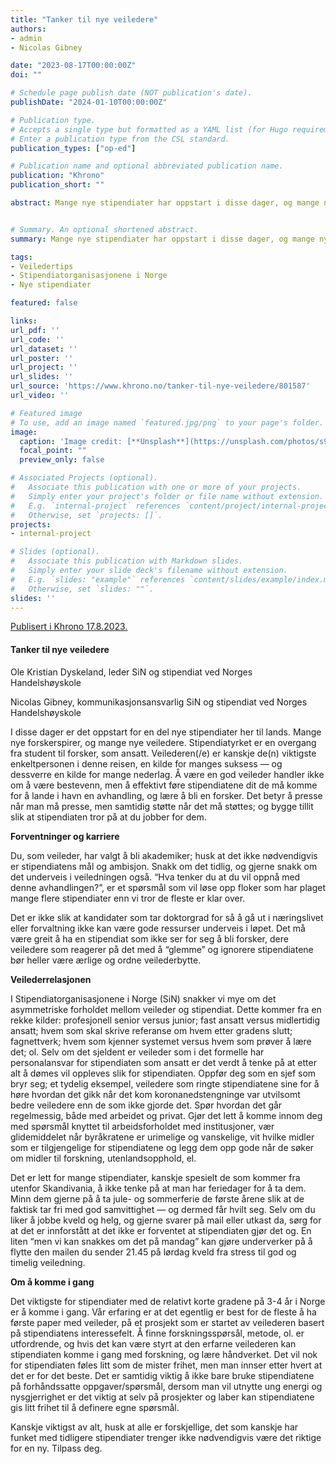```yaml
---
title: "Tanker til nye veiledere"
authors:
- admin
- Nicolas Gibney

date: "2023-08-17T00:00:00Z"
doi: ""

# Schedule page publish date (NOT publication's date).
publishDate: "2024-01-10T00:00:00Z"

# Publication type.
# Accepts a single type but formatted as a YAML list (for Hugo requirements).
# Enter a publication type from the CSL standard.
publication_types: ["op-ed"]

# Publication name and optional abbreviated publication name.
publication: "Khrono"
publication_short: ""

abstract: Mange nye stipendiater har oppstart i disse dager, og mange nye veiledere skal finne sine roller. Stipendiatorganisasjonen i Norge har noen råd til de nybakte veilederne.


# Summary. An optional shortened abstract.
summary: Mange nye stipendiater har oppstart i disse dager, og mange nye veiledere skal finne sine roller. Stipendiatorganisasjonen i Norge har noen råd til de nybakte veilederne.

tags:
- Veiledertips
- Stipendiatorganisasjonene i Norge
- Nye stipendiater

featured: false

links:
url_pdf: ''
url_code: ''
url_dataset: ''
url_poster: ''
url_project: ''
url_slides: ''
url_source: 'https://www.khrono.no/tanker-til-nye-veiledere/801587'
url_video: ''

# Featured image
# To use, add an image named `featured.jpg/png` to your page's folder. 
image:
  caption: 'Image credit: [**Unsplash**](https://unsplash.com/photos/s9CC2SKySJM)'
  focal_point: ""
  preview_only: false

# Associated Projects (optional).
#   Associate this publication with one or more of your projects.
#   Simply enter your project's folder or file name without extension.
#   E.g. `internal-project` references `content/project/internal-project/index.md`.
#   Otherwise, set `projects: []`.
projects:
- internal-project

# Slides (optional).
#   Associate this publication with Markdown slides.
#   Simply enter your slide deck's filename without extension.
#   E.g. `slides: "example"` references `content/slides/example/index.md`.
#   Otherwise, set `slides: ""`.
slides: ''
---
```


[Publisert i Khrono 17.8.2023.](https://www.khrono.no/tanker-til-nye-veiledere/801587)

#### **Tanker til nye veiledere**

Ole Kristian Dyskeland, leder SiN og stipendiat ved Norges Handelshøyskole

Nicolas Gibney, kommunikasjonsansvarlig SiN og stipendiat ved Norges Handelshøyskole



I disse dager er det oppstart for en del nye stipendiater her til lands. Mange nye forskerspirer, og mange nye veiledere. Stipendiatyrket er en overgang fra student til forsker, som ansatt. Veilederen(/e) er kanskje de(n) viktigste enkeltpersonen i denne reisen, en kilde for manges suksess — og dessverre en kilde for mange nederlag. Å være en god veileder handler ikke om å være bestevenn, men å effektivt føre stipendiatene dit de må komme for å lande i havn en avhandling, og lære å bli en forsker. Det betyr å presse når man må presse, men samtidig støtte når det må støttes; og bygge tillit slik at stipendiaten tror på at du jobber for dem.





**Forventninger og karriere**

Du, som veileder, har valgt å bli akademiker; husk at det ikke nødvendigvis er stipendiatens mål og ambisjon. Snakk om det tidlig, og gjerne snakk om det underveis i veiledningen også. “Hva tenker du at du vil oppnå med denne avhandlingen?”, er et spørsmål som vil løse opp floker som har plaget mange flere stipendiater enn vi tror de fleste er klar over.  



Det er ikke slik at kandidater som tar doktorgrad for så å gå ut i næringslivet eller forvaltning ikke kan være gode ressurser underveis i løpet. Det må være greit å ha en stipendiat som ikke ser for seg å bli forsker, dere veiledere som reagerer på det med å “glemme” og ignorere stipendiatene bør heller være ærlige og ordne veilederbytte.





**Veilederrelasjonen**

I Stipendiatorganisasjonene i Norge (SiN) snakker vi mye om det asymmetriske forholdet mellom veileder og stipendiat. Dette kommer fra en rekke kilder: profesjonell senior versus junior; fast ansatt versus midlertidig ansatt; hvem som skal skrive referanse om hvem etter gradens slutt; fagnettverk; hvem som kjenner systemet versus hvem som prøver å lære det; ol. Selv om det sjeldent er veileder som i det formelle har personalansvar for stipendiaten som ansatt er det verdt å tenke på at etter alt å dømes vil oppleves slik for stipendiaten. Oppfør deg som en sjef som bryr seg; et tydelig eksempel, veiledere som ringte stipendiatene sine for å høre hvordan det gikk når det kom koronanedstengninge var utvilsomt bedre veiledere enn de som ikke gjorde det. Spør hvordan det går regelmessig, både med arbeidet og privat. Gjør det lett å komme innom deg med spørsmål knyttet til arbeidsforholdet med institusjoner, vær glidemiddelet når byråkratene er urimelige og vanskelige, vit hvilke midler som er tilgjengelige for stipendiatene og legg dem opp gode når de søker om midler til forskning, utenlandsopphold, el. 



Det er lett for mange stipendiater, kanskje spesielt de som kommer fra utenfor Skandivania, å ikke tenke på at man har feriedager for å ta dem. Minn dem gjerne på å ta jule- og sommerferie de første årene slik at de faktisk tar fri med god samvittighet — og dermed får hvilt seg. Selv om du liker å jobbe kveld og helg, og gjerne svarer på mail eller utkast da, sørg for at det er innforstått at det ikke er forventet at stipendiaten gjør det og. En liten “men vi kan snakkes om det på mandag” kan gjøre underverker på å flytte den mailen du sender 21.45 på lørdag kveld fra stress til god og timelig veiledning. 





**Om å komme i gang**

Det viktigste for stipendiater med de relativt korte gradene på 3-4 år i Norge er å komme i gang. Vår erfaring er at det egentlig er best for de fleste å ha første paper med veileder, på et prosjekt som er startet av veilederen basert på stipendiatens interessefelt. Å finne forskningsspørsål, metode, ol. er utfordrende, og hvis det kan være styrt at den erfarne veilederen kan stipendiaten komme i gang med forskning, og lære håndverket. Det vil nok for stipendiaten føles litt som de mister frihet, men man innser etter hvert at det er for det beste. Det er samtidig viktig å ikke bare bruke stipendiatene på forhåndssatte oppgaver/spørsmål, dersom man vil utnytte ung energi og nysgjerrighet er det viktig at selv på prosjekter og laber kan stipendiatene gis litt frihet til å definere egne spørsmål.



Kanskje viktigst av alt, husk at alle er forskjellige, det som kanskje har funket med tidligere stipendiater trenger ikke nødvendigvis være det riktige for en ny. Tilpass deg.
